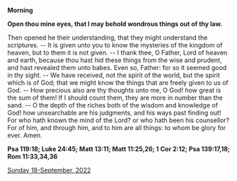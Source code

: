 **Morning**

**Open thou mine eyes, that I may behold wondrous things out of thy law.**
 
Then opened he their understanding, that they might understand the scriptures. -- It is given unto you to know the mysteries of the kingdom of heaven, but to them it is not given. -- I thank thee, O Father, Lord of heaven and earth, because thou hast hid these things from the wise and prudent, and hast revealed them unto babes. Even so, Father: for so it seemed good in thy sight. -- We have received, not the spirit of the world, but the spirit which is of God; that we might know the things that are freely given to us of God. -- How precious also are thy thoughts unto me, O God! how great is the sum of them! If I should count them, they are more in number than the sand. -- O the depth of the riches both of the wisdom and knowledge of God! how unsearchable are his judgments, and his ways past finding out! For who hath known the mind of the Lord? or who hath been his counsellor? For of him, and through him, and to him are all things: to whom be glory for ever. Amen.  

**Psa 119:18; Luke 24:45; Matt 13:11; Matt 11:25,26; 1 Cor 2:12; Psa 139:17,18; Rom 11:33,34,36**

[Sunday 18-September, 2022](https://t.me/daily_light)
